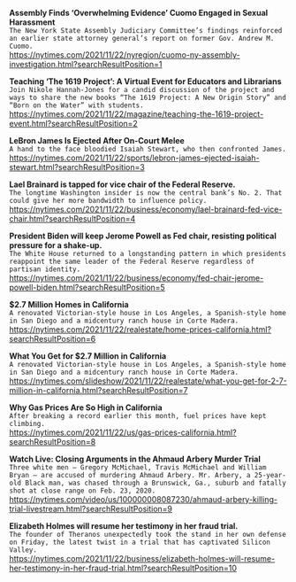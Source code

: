 **Assembly Finds ‘Overwhelming Evidence’ Cuomo Engaged in Sexual Harassment**\
`The New York State Assembly Judiciary Committee’s findings reinforced an earlier state attorney general’s report on former Gov. Andrew M. Cuomo.`\
https://nytimes.com/2021/11/22/nyregion/cuomo-ny-assembly-investigation.html?searchResultPosition=1

**Teaching ‘The 1619 Project’: A Virtual Event for Educators and Librarians**\
`Join Nikole Hannah-Jones for a candid discussion of the project and ways to share the new books “The 1619 Project: A New Origin Story” and “Born on the Water” with students.`\
https://nytimes.com/2021/11/22/magazine/teaching-the-1619-project-event.html?searchResultPosition=2

**LeBron James Is Ejected After On-Court Melee**\
`A hand to the face bloodied Isaiah Stewart, who then confronted James.`\
https://nytimes.com/2021/11/22/sports/lebron-james-ejected-isaiah-stewart.html?searchResultPosition=3

**Lael Brainard is tapped for vice chair of the Federal Reserve.**\
`The longtime Washington insider is now the central bank’s No. 2. That could give her more bandwidth to influence policy.`\
https://nytimes.com/2021/11/22/business/economy/lael-brainard-fed-vice-chair.html?searchResultPosition=4

**President Biden will keep Jerome Powell as Fed chair, resisting political pressure for a shake-up.**\
`The White House returned to a longstanding pattern in which presidents reappoint the same leader of the Federal Reserve regardless of partisan identity.`\
https://nytimes.com/2021/11/22/business/economy/fed-chair-jerome-powell-biden.html?searchResultPosition=5

**$2.7 Million Homes in California**\
`A renovated Victorian-style house in Los Angeles, a Spanish-style home in San Diego and a midcentury ranch house in Corte Madera.`\
https://nytimes.com/2021/11/22/realestate/home-prices-california.html?searchResultPosition=6

**What You Get for $2.7 Million in California**\
`A renovated Victorian-style house in Los Angeles, a Spanish-style home in San Diego and a midcentury ranch house in Corte Madera.`\
https://nytimes.com/slideshow/2021/11/22/realestate/what-you-get-for-2-7-million-in-california.html?searchResultPosition=7

**Why Gas Prices Are So High in California**\
`After breaking a record earlier this month, fuel prices have kept climbing.`\
https://nytimes.com/2021/11/22/us/gas-prices-california.html?searchResultPosition=8

**Watch Live: Closing Arguments in the Ahmaud Arbery Murder Trial**\
`Three white men — Gregory McMichael, Travis McMichael and William Bryan — are accused of murdering Ahmaud Arbery. Mr. Arbery, a 25-year-old Black man, was chased through a Brunswick, Ga., suburb and fatally shot at close range on Feb. 23, 2020.`\
https://nytimes.com/video/us/100000008087230/ahmaud-arbery-killing-trial-livestream.html?searchResultPosition=9

**Elizabeth Holmes will resume her testimony in her fraud trial.**\
`The founder of Theranos unexpectedly took the stand in her own defense on Friday, the latest twist in a trial that has captivated Silicon Valley.`\
https://nytimes.com/2021/11/22/business/elizabeth-holmes-will-resume-her-testimony-in-her-fraud-trial.html?searchResultPosition=10

